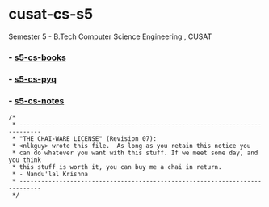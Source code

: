 # cusat-cs-s5
Semester 5 - B.Tech Computer Science Engineering , CUSAT 



### - [s5-cs-books](https://drive.google.com/drive/folders/1NT4VqqmPlXIYCe0Dpjtj5X5J-IPFBHXo?usp=drive_link)
### - [s5-cs-pyq](https://drive.google.com/drive/u/1/folders/12kmAFf7DTK2iO8ILBEFCUwCL7rQEVE7U)
### - [s5-cs-notes](https://drive.google.com/drive/folders/1cIOt9X18JW4wO2gg8vtCluGjWqra9GBJ)

```
/*
 * ----------------------------------------------------------------------------
 * "THE CHAI-WARE LICENSE" (Revision 07):
 * <nlkguy> wrote this file.  As long as you retain this notice you
 * can do whatever you want with this stuff. If we meet some day, and you think
 * this stuff is worth it, you can buy me a chai in return.
 * - Nandu'lal Krishna
 * ----------------------------------------------------------------------------
 */
```